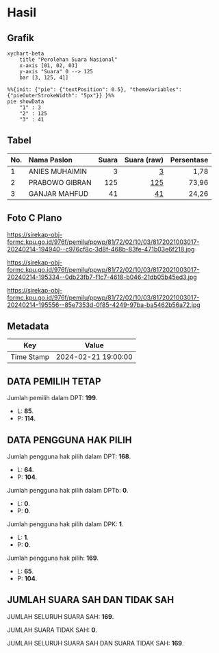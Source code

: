 # Hasil

## Grafik

```mermaid
xychart-beta
    title "Perolehan Suara Nasional"
    x-axis [01, 02, 03]
    y-axis "Suara" 0 --> 125
    bar [3, 125, 41]
```

```mermaid
%%{init: {"pie": {"textPosition": 0.5}, "themeVariables": {"pieOuterStrokeWidth": "5px"}} }%%
pie showData
    "1" : 3
    "2" : 125
    "3" : 41
```

## Tabel

| No. | Nama Paslon    | Suara | Suara (raw) | Persentase |
|:--- |:-------------- | -----:| -----------:| ----------:|
| 1   | ANIES MUHAIMIN | 3     | [3][p-1]    | 1,78       |
| 2   | PRABOWO GIBRAN | 125   | [125][p-2]  | 73,96      |
| 3   | GANJAR MAHFUD  | 41    | [41][p-3]   | 24,26      |


[p-1]: https://github.com/gigit-pemilu/pemilu-2024/blob/main/pilpres/hitung-suara/sub/81-maluku/sub/72-kota-tual/sub/02-pulau-dullah-selatan/sub/1003-ketsoblak/sub/017-tps/sub/paslon-1.txt
[p-2]: https://github.com/gigit-pemilu/pemilu-2024/blob/main/pilpres/hitung-suara/sub/81-maluku/sub/72-kota-tual/sub/02-pulau-dullah-selatan/sub/1003-ketsoblak/sub/017-tps/sub/paslon-2.txt
[p-3]: https://github.com/gigit-pemilu/pemilu-2024/blob/main/pilpres/hitung-suara/sub/81-maluku/sub/72-kota-tual/sub/02-pulau-dullah-selatan/sub/1003-ketsoblak/sub/017-tps/sub/paslon-3.txt

## Foto C Plano

https://sirekap-obj-formc.kpu.go.id/976f/pemilu/ppwp/81/72/02/10/03/8172021003017-20240214-194940--c976cf8c-3d8f-468b-83fe-471b03e6f218.jpg

https://sirekap-obj-formc.kpu.go.id/976f/pemilu/ppwp/81/72/02/10/03/8172021003017-20240214-195334--0db23fb7-f1c7-4618-b046-21db05b45ed3.jpg

https://sirekap-obj-formc.kpu.go.id/976f/pemilu/ppwp/81/72/02/10/03/8172021003017-20240214-195556--85e7353d-0f85-4249-97ba-ba5462b56a72.jpg


## Metadata

| Key        | Value               |
| ---------- | ------------------- |
| Time Stamp | 2024-02-21 19:00:00 |


## DATA PEMILIH TETAP

Jumlah pemilih dalam DPT: **199**.
 * L: **85**.
 * P: **114**.

## DATA PENGGUNA HAK PILIH

Jumlah pengguna hak pilih dalam DPT: **168**.
 * L: **64**.
 * P: **104**.

Jumlah pengguna hak pilih dalam DPTb: **0**.
 * L: **0**.
 * P: **0**.

Jumlah pengguna hak pilih dalam DPK: **1**.
 * L: **1**.
 * P: **0**.

Jumlah pengguna hak pilih: **169**.
 * L: **65**.
 * P: **104**.

## JUMLAH SUARA SAH DAN TIDAK SAH

JUMLAH SELURUH SUARA SAH: **169**.

JUMLAH SUARA TIDAK SAH: **0**.

JUMLAH SELURUH SUARA SAH DAN SUARA TIDAK SAH: **169**.


